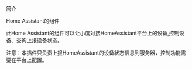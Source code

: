 简介
 

Home Assistant的组件


此Home Assistant的组件可以让小度对接HomeAssistant平台上的设备,控制设备、查询上报设备状态。

注意：本插件只负责上报HomeAssistant的设备状态信息到服务器，控制功能需要在平台上配置。